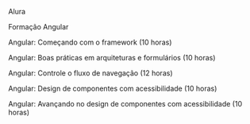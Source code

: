 Alura

Formação Angular</br>

Angular: Começando com o framework (10 horas)</br>

Angular: Boas práticas em arquiteturas e formulários (10 horas)</br>

Angular: Controle o fluxo de navegação (12 horas)</br>

Angular: Design de componentes com acessibilidade (10 horas)</br>

Angular: Avançando no design de componentes com acessibilidade (10 horas)</br>